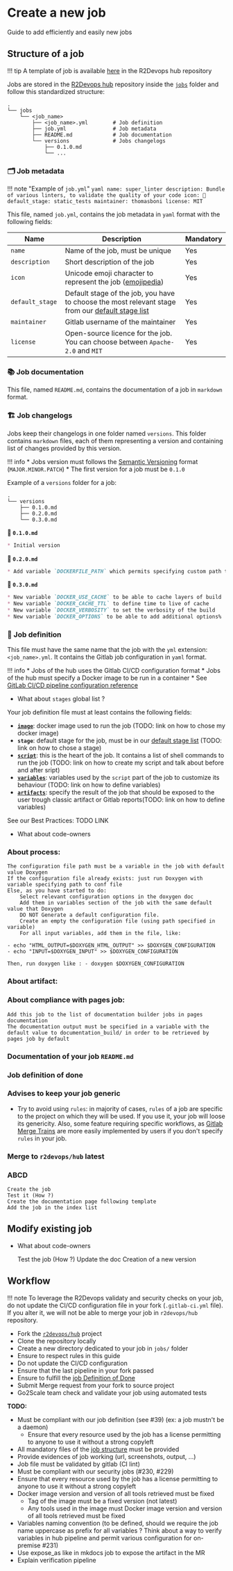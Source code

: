 # Create a new job

<!-- Check https://docs.github.com/en/free-pro-team@latest/developers/github-marketplace -->
Guide to add efficiently and easily new jobs

## Structure of a job

!!! tip
    A template of job is available
    [here](https://gitlab.com/r2devops/hub/-/tree/latest/tools/job_template/job_name)
    in the R2Devops hub repository

Jobs are stored in the [R2Devops hub](https://gitlab.com/r2devops/hub)
repository inside the
[`jobs`](https://gitlab.com/r2devops/hub/-/tree/latest/jobs) folder and
follow this standardized structure:

```shell
.
└── jobs
    └── <job_name>
        ├── <job_name>.yml        # Job definition
        ├── job.yml               # Job metadata
        ├── README.md             # Job documentation
        └── versions              # Jobs changelogs
            ├── 0.1.0.md
            └── ...
```

### 🗂 Job metadata

!!! note "Example of `job.yml`"
    ```yaml
    name: super_linter
    description: Bundle of various linters, to validate the quality of your code
    icon: 🔎
    default_stage: static_tests
    maintainer: thomasboni
    license: MIT
    ```

This file, named `job.yml`, contains the job metadata in `yaml` format with
the following fields:

| Name | Description | Mandatory |
| ---- | ----------- | --------- |
| `name` <img width=80/> | Name of the job, must be unique | Yes |
| `description` | Short description of the job | Yes |
| `icon` | Unicode emoji character to represent the job ([emojipedia](https://emojipedia.org))| Yes |
| `default_stage` | Default stage of the job, you have to choose the most relevant stage from our [default stage list](/use-the-hub/#stages) | Yes |
| `maintainer` | Gitlab username of the maintainer | Yes |
| `license` | Open-source licence for the job. You can choose between `Apache-2.0` and `MIT` | Yes |


### 📚 Job documentation

This file, named `README.md`, contains the documentation of a job  in `markdown` format.

### 🏗 Job changelogs

Jobs keep their changelogs in one folder named `versions`. This folder contains
`markdown` files, each of them representing a version and containing list of
changes provided by this version.

!!! info
    * Jobs version must follows the [Semantic Versioning](https://semver.org/)
    format (`MAJOR.MINOR.PATCH`)
    * The first version for a job must be `0.1.0`

Example of a `versions` folder for a job:

```shell
.
└── versions
    ├── 0.1.0.md
    ├── 0.2.0.md
    └── 0.3.0.md
```

**📃 `0.1.0.md`**

```md
* Initial version
```

**📃 `0.2.0.md`**
```md
* Add variable `DOCKERFILE_PATH` which permits specifying custom path to Dockerfile
```

**📃 `0.3.0.md`**
```md
* New variable `DOCKER_USE_CACHE` to be able to cache layers of build
* New variable `DOCKER_CACHE_TTL` to define time to live of cache
* New variable `DOCKER_VERBOSITY` to set the verbosity of the build
* New variable `DOCKER_OPTIONS` to be able to add additional options%
```

### 🤖 Job definition

This file must have the same name that the job with the `yml` extension:
`<job_name>.yml`. It contains the Gitlab job configuration in `yaml` format.

!!! info
    * Jobs of the hub uses the Gitlab CI/CD configuration format
    * Jobs of the hub must specify a Docker image to be run in a container
    * See [GitLab CI/CD pipeline configuration reference](https://docs.gitlab.com/ee/ci/yaml/)


* What about `stages` global list ?

Your job definition file must at least contains the following fields:

* **[`image`](https://docs.gitlab.com/ee/ci/yaml/#image)**: docker image used to run the job (TODO: link on how to chose my docker image)
* **`stage`**: default stage for the job, must be in our [default stage list](/use-the-hub/#stages) (TODO: link on how to chose a stage)
* **[`script`](https://docs.gitlab.com/ee/ci/yaml/#script)**: this is the heart of the job. It contains a list of shell commands to run the job (TODO: link on how to create my script and talk about before and after sript)
* **[`variables`](https://docs.gitlab.com/ee/ci/yaml/#variables)**: variables used by the `script` part of the job to customize its behaviour (TODO: link on how to define variables)
* **[`artifacts`](https://docs.gitlab.com/ee/ci/yaml/#artifacts)**: specify the result of the job that should be exposed to the user trough classic artifact or Gitlab reports(TODO: link on how to define variables)


See our Best Practices: TODO LINK

* What about code-owners


### About process:

    The configuration file path must be a variable in the job with default value Doxygen
    If the configuration file already exists: just run Doxygen with variable specifying path to conf file
    Else, as you have started to do:
        Select relevant configuration options in the doxygen doc
        Add them in variables section of the job with the same default value that Doxygen
        DO NOT Generate a default configuration file.
        Create an empty the configuration file (using path specified in variable)
        For all input variables, add them in the file, like:

    - echo "HTML_OUTPUT=$DOXYGEN_HTML_OUTPUT" >> $DOXYGEN_CONFIGURATION
    - echo "INPUT=$DOXYGEN_INPUT" >> $DOXYGEN_CONFIGURATION

    Then, run doxygen like : - doxygen $DOXYGEN_CONFIGURATION

### About artifact:


### About compliance with pages job:

    Add this job to the list of documentation builder jobs in pages documentation
    The documentation output must be specified in a variable with the default value to documentation_build/ in order to be retrieved by pages job by default


### Documentation of your job `README.md`

<!-- TODO: est ce qu'on met les variables dans le fichier job.yml ? -->

### Job definition of done

<!-- TODO -->

### Advises to keep your job generic
<!-- TODO: * Advises or rules ? -->

* Try to avoid using `rules`: in majority of cases, `rules` of a job are specific to the project on which they will be used. If you use it, your job will loose its genericity. Also, some feature requiring specific workflows, as [Gitlab Merge Trains](https://docs.gitlab.com/ee/ci/merge_request_pipelines/pipelines_for_merged_results/merge_trains/) are more easily implemented by users if you don't specify `rules` in your job.
<!-- TODO: * What if the user push the job only for him ? should we refuse ? What about private jobs ? -->

### Merge to `r2devops/hub` latest

<!-- TODO: Guide must include commit squash guidelines: see @Protocole presentation -->

### ABCD

    Create the job
    Test it (How ?)
    Create the documentation page following template
    Add the job in the index list

## Modify existing job

* What about code-owners

    Test the job (How ?)
    Update the doc
    Creation of a new version














## Workflow

!!! note
    To leverage the R2Devops validaty and security checks on your job, do not
    update the CI/CD configuration file in your fork (`.gitlab-ci.yml` file).
    If you alter it, we will not be able to merge your job in `r2devops/hub`
    repository.


* Fork the [`r2devops/hub`](https://gitlab.com/r2devops/hub/-/forks/new) project
    <!-- TODO: * Do we need to specify rules about fork visibility ? -->
* Clone the repository locally
* Create a new directory dedicated to your job in `jobs/` folder
* Ensure to respect rules in this guide
* Do not update the CI/CD configuration
* Ensure that the last pipeline in your fork passed
* Ensure to fulfill the [job Definition of Done](#job-definition-of-done)
* Submit Merge request from your fork to source project
* Go2Scale team check and validate your job using automated tests
    <!-- TODO: * How to manage CI/CD pipeline from their project ? We have to manually ensure that they don't alter it? -->


**TODO:**
* Must be compliant with our job definition (see #39) (ex: a job mustn't be a daemon)
    * Ensure that every resource used by the job has a license permitting to anyone to use it without a strong copyleft
* All mandatory files of the [job structure](/structure#job-structure) must be provided
* Provide evidences of job working (url, screenshots, output, ...)
* Job file must be validated by gitlab (CI lint)
* Must be compliant with our security jobs (#230, #229)
* Ensure that every resource used by the job has a license permitting to anyone to use it without a strong copyleft
* Docker image version and version of all tools retrieved must be fixed
    * Tag of the image must be a fixed version (not latest)
    * Any tools used in the image must Docker image version and version of all tools retrieved must be fixed
* Variables naming convention (to be defined, should we require the job name uppercase as prefix for all variables ? Think about a way to verify variables in hub pipeline and permit various configuration for on-premise #231)
* Use expose_as like in mkdocs job to expose the artifact in the MR
* Explain verification pipeline

